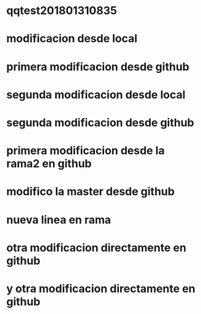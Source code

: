 # qqtest201801310835
# modificacion desde local
# primera modificacion desde github
# segunda modificacion desde local
# segunda modificacion desde github
# primera modificacion desde la rama2 en github
# modifico la master desde github
# nueva linea en rama
# otra modificacion directamente en github
# y otra modificacion directamente en github
